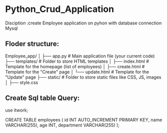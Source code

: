 # Python_Crud_Application
Disciption :create Employee application on pyhon with database connection Mysql

## Floder structure:

Employee_app/ 
│ 
├── app.py                # Main application file (your current code)
├── templates/            # Folder to store HTML templates
│   ├── index.html        # Template for the homepage (list of employees)
│   ├── create.html       # Template for the "Create" page
│   └── update.html       # Template for the "Update" page
├── static/               # Folder to store static files like CSS, JS, images
│   ├── style.css

## Create Sql table Query:

use itwork;

CREATE TABLE employees (
    id INT AUTO_INCREMENT PRIMARY KEY,
    name VARCHAR(255),
    age INT,
    department VARCHAR(255)
);
